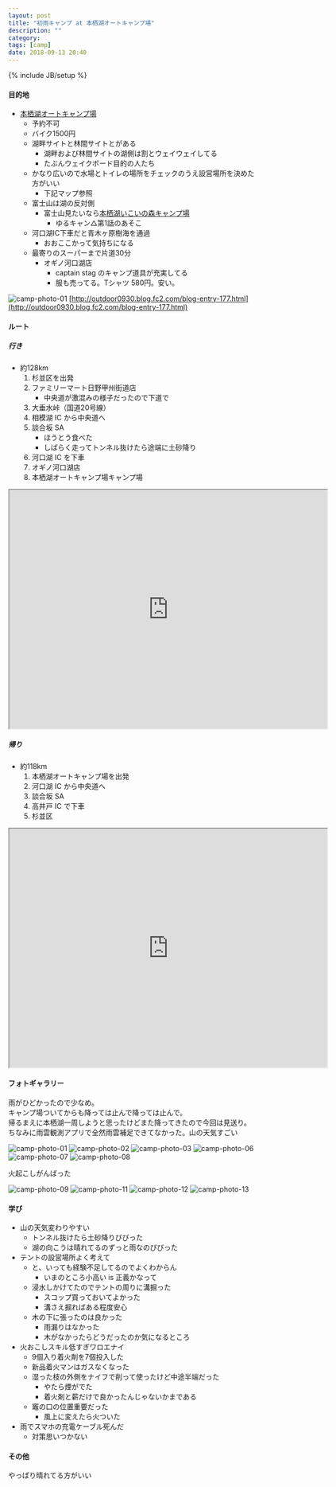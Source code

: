 ```yaml
---
layout: post
title: "初雨キャンプ at 本栖湖オートキャンプ場"
description: ""
category:
tags: [camp]
date: 2018-09-13 20:40
---
```

{% include JB/setup %}

#### 目的地

- [本栖湖オートキャンプ場](http://www.motosuko-camp.com/3_price2.htm)
    - 予約不可
    - バイク1500円
    - 湖畔サイトと林間サイトとがある
        - 湖畔および林間サイトの湖側は割とウェイウェイしてる
        - たぶんウェイクボード目的の人たち
    - かなり広いので水場とトイレの場所をチェックのうえ設営場所を決めた方がいい
        - 下記マップ参照
    - 富士山は湖の反対側
        - 富士山見たいなら[本栖湖いこいの森キャンプ場](http://www.motosuko.jp/)
            - ゆるキャン△第1話のあそこ
    - 河口湖IC下車だと青木ヶ原樹海を通過
        - おおここかって気持ちになる
    - 最寄りのスーパーまで片道30分
        - オギノ河口湖店
            - captain stag のキャンプ道具が充実してる
            - 服も売ってる。Tシャツ 580円。安い。

![camp-photo-01]({{site.url}}/assets/entry/2018-09-13-motosuko_camp_site_map.jpg)
[http://outdoor0930.blog.fc2.com/blog-entry-177.html](http://outdoor0930.blog.fc2.com/blog-entry-177.html)


#### ルート

##### 行き

- 約128km
    1. 杉並区を出発
    2. ファミリーマート日野甲州街道店
        - 中央道が激混みの様子だったので下道で
    3. 大垂水峠（国道20号線）
    4. 相模湖 IC から中央道へ
    5. 談合坂 SA
        - ほうとう食べた
        - しばらく走ってトンネル抜けたら途端に土砂降り
    6. 河口湖 IC を下車
    7. オギノ河口湖店
    8. 本栖湖オートキャンプ場キャンプ場

<iframe src="https://www.google.com/maps/d/u/0/embed?mid=1D5f29rCiuFOKwGI9KIAiUOVf86kR8LRO" width="640" height="480"></iframe>

##### 帰り

- 約118km
    1. 本栖湖オートキャンプ場を出発
    2. 河口湖 IC から中央道へ
    3. 談合坂 SA
    4. 高井戸 IC で下車
    5. 杉並区

<iframe src="https://www.google.com/maps/d/u/0/embed?mid=13YTboGXYrYDMkiyHFVpUVwl33hMP0lAg" width="640" height="480"></iframe>

#### フォトギャラリー

雨がひどかったので少なめ。  
キャンプ場ついてからも降っては止んで降っては止んで。  
帰るまえに本栖湖一周しようと思ったけどまた降ってきたので今回は見送り。  
ちなみに雨雲観測アプリで全然雨雲補足できてなかった。山の天気すごい

![camp-photo-01]({{site.url}}/assets/entry/2018-09-13-IMG_0695.JPG)
![camp-photo-02]({{site.url}}/assets/entry/2018-09-13-IMG_0697.JPG)
![camp-photo-03]({{site.url}}/assets/entry/2018-09-13-IMG_0698.JPG)
![camp-photo-06]({{site.url}}/assets/entry/2018-09-13-IMG_0701.JPG)
![camp-photo-07]({{site.url}}/assets/entry/2018-09-13-IMG_0703.JPG)
![camp-photo-08]({{site.url}}/assets/entry/2018-09-13-IMG_0704.JPG)

火起こしがんばった

![camp-photo-09]({{site.url}}/assets/entry/2018-09-13-IMG_0705.JPG)
![camp-photo-11]({{site.url}}/assets/entry/2018-09-13-IMG_0707.JPG)
![camp-photo-12]({{site.url}}/assets/entry/2018-09-13-IMG_0708.JPG)
![camp-photo-13]({{site.url}}/assets/entry/2018-09-13-IMG_0709.JPG)


#### 学び

- 山の天気変わりやすい
    - トンネル抜けたら土砂降りびびった
    - 湖の向こうは晴れてるのずっと雨なのびびった
- テントの設営場所よく考えて
    - と、いっても経験不足してるのでよくわからん
        - いまのところ小高い is 正義かなって
    - 浸水しかけてたのでテントの周りに溝掘った
        - スコップ買っておいてよかった
        - 溝さえ掘ればある程度安心
    - 木の下に張ったのは良かった
        - 雨漏りはなかった
        - 木がなかったらどうだったのか気になるところ
- 火おこしスキル低すぎワロエナイ
    - 9個入り着火剤を7個投入した
    - 新品着火マンはガスなくなった
    - 湿った枝の外側をナイフで削って使ったけど中途半端だった
        - やたら煙がでた
        - 着火剤と薪だけで良かったんじゃないかまである
    - 竈の口の位置重要だった
        - 風上に変えたら火ついた
- 雨でスマホの充電ケーブル死んだ
    - 対策思いつかない


#### その他

やっぱり晴れてる方がいい  
